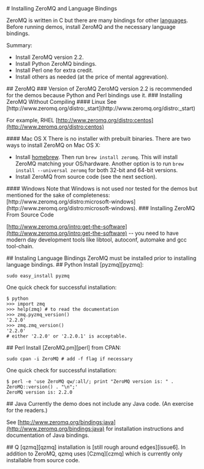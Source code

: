 <A name="toc1-1" title="Installing ZeroMQ and Language Bindings" />
# Installing ZeroMQ and Language Bindings

ZeroMQ is written in C but there are many bindings for other  [languages][languages]. Before running demos, install ZeroMQ and the necessary language bindings.

Summary:

* Install ZeroMQ version 2.2.
* Install Python ZeroMQ bindings.
* Install Perl one for extra credit.
* Install others as needed (at the price of mental aggrevation).

<A name="toc2-13" title="ZeroMQ" />
## ZeroMQ

<A name="toc3-16" title="Version of ZeroMQ" />
### Version of ZeroMQ
ZeroMQ version 2.2 is recommended for the demos because Python and Perl bindings use it.

<A name="toc3-20" title="Installing ZeroMQ Without Compiling" />
### Installing ZeroMQ Without Compiling
<A name="toc4-22" title="Linux" />
#### Linux
See [http://www.zeromq.org/distro:_start](http://www.zeromq.org/distro:_start)

For example, RHEL [http://www.zeromq.org/distro:centos](http://www.zeromq.org/distro:centos)

<A name="toc4-28" title="Mac OS X" />
#### Mac OS X
There is no installer with prebuilt binaries. There are two ways to install ZeroMQ on Mac OS X:

* Install [homebrew]. Then run `brew install zeromq`. This will install ZeroMQ matching your OS/hardware. Another option is to run `brew install --universal zeromq` for both 32-bit and 64-bit versions.
* Install ZeroMQ from source code (see the next section).

<A name="toc4-35" title="Windows" />
#### Windows
Note that Windows is not used nor tested for the demos but mentioned for the sake of completeness: [http://www.zeromq.org/distro:microsoft-windows](http://www.zeromq.org/distro:microsoft-windows). 

<A name="toc3-39" title="Installing ZeroMQ From Source Code" />
### Installing ZeroMQ From Source Code

[http://www.zeromq.org/intro:get-the-software](http://www.zeromq.org/intro:get-the-software) -- you need to have modern day development tools like  libtool, autoconf, automake and gcc tool-chain.

<A name="toc2-44" title="Instaling Language Bindings" />
## Instaling Language Bindings
ZeroMQ must be installed prior to installing language bindings.

<A name="toc2-48" title="Python" />
## Python
Install [pyzmq][pyzmq]:

    sudo easy_install pyzmq

One quick check for successful installation:

    $ python
    >>> import zmq
    >>> help(zmq) # to read the documentation
    >>> zmq.pyzmq_version()
    '2.2.0'
    >>> zmq.zmq_version()
    '2.2.0'
    # either '2.2.0' or '2.2.0.1' is acceptable.

<A name="toc2-65" title="Perl" />
## Perl
Install [ZeroMQ.pm][perl] from CPAN:

    sudo cpan -i ZeroMQ # add -f flag if necessary

One quick check for successful installation:

    $ perl -e 'use ZeroMQ qw/:all/; print "ZeroMQ version is: " . ZeroMQ::version() . "\n";'
    ZeroMQ version is: 2.2.0
    
<A name="toc2-76" title="Java" />
## Java
Currently the demo does not include any Java code. (An exercise for the readers.)

See [http://www.zeromq.org/bindings:java](http://www.zeromq.org/bindings:java) for installation instructions and documentation of Java bindings.

<A name="toc2-82" title="Q" />
## Q
[qzmq][qzmq] installation is [still rough around edges][issue6]. In addition to ZeroMQ, qzmq uses [Czmq][czmq] which is currently only installable from source code.


[qzmq]: https://github.com/jaeheum/qzmq
[issues]: https://github.com/jaeheum/qzmq/issues
[zeromq]: http://www.zeromq.org
[czmq]: http://czmq.zeromq.org
[q]: http://kx.com
[zguide]: http://zguide.zeromq.org
[gitdown]: https://github.com/imatix/gitdown
[broker]: http://zguide.zeromq.org/page:all#A-Request-Reply-Broker
[brokerless]: http://www.zeromq.org/whitepapers:brokerless
[mitm]: http://en.wikipedia.org/wiki/MiTM
[perl]: http://www.zeromq.org/bindings:perl
[pyzmq]: http://www.zeromq.org/bindings:python
[languages]: http://www.zeromq.org/bindings:_start
[gangnam]: http://www.youtube.com/watch?v=9bZkp7q19f0&feature=related
[homebrew]: http://mxcl.github.com/homebrew/
[issue6]: https://github.com/jaeheum/qzmq/issues/6
